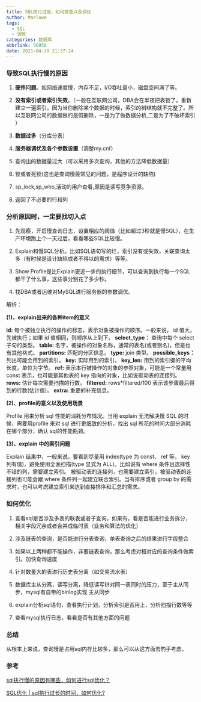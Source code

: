```yaml
---
title: SQL执行过慢，如何排查以及调优
author: Marlowe
tags:
  - SQL
  - 调优
categories: 数据库
abbrlink: 56950
date: 2021-04-29 21:37:24
---
```


<!--more-->

### 导致SQL执行慢的原因

1. **硬件问题**。如网络速度慢，内存不足，I/O吞吐量小，磁盘空间满了等。

2. **没有索引或者索引失效**。（一般在互联网公司，DBA会在半夜把表锁了，重新建立一遍索引，因为当你删除某个数据的时候，索引的树结构就不完整了。所以互联网公司的数据做的是假删除，一是为了做数据分析,二是为了不破坏索引 ）

3. **数据过多**（分库分表）

4. **服务器调优及各个参数设置**（调整my.cnf）

5. 查询出的数据量过大（可以采用多次查询，其他的方法降低数据量）

6. 锁或者死锁(这也是查询慢最常见的问题，是程序设计的缺陷)

7. sp_lock,sp_who,活动的用户查看,原因是读写竞争资源。

8. 返回了不必要的行和列


### 分析原因时，一定要找切入点
1. 先观察，开启慢查询日志，设置相应的阈值（比如超过3秒就是慢SQL），在生产环境跑上个一天过后，看看哪些SQL比较慢。

2. Explain和慢SQL分析。比如SQL语句写的烂，索引没有或失效，关联查询太多（有时候是设计缺陷或者不得以的需求）等等。

3. Show Profile是比Explain更近一步的执行细节，可以查询到执行每一个SQL都干了什么事，这些事分别花了多少秒。

4. 找DBA或者运维对MySQL进行服务器的参数调优。

解析：

**(1)、explain出来的各种item的意义**

**id:** 每个被独立执行的操作的标志，表示对象被操作的顺序。一般来说， id 值大，先被执行；如果 id 值相同，则顺序从上到下。
**select_type：** 查询中每个 select 子句的类型。
**table:** 名字，被操作的对象名称，通常的表名(或者别名)，但是也有其他格式。
**partitions:** 匹配的分区信息。
**type:** join 类型。
**possible_keys：** 列出可能会用到的索引。
**key:** 实际用到的索引。
**key_len:** 用到的索引键的平均长度，单位为字节。
**ref:** 表示本行被操作的对象的参照对象，可能是一个常量用 const 表示，也可能是其他表的
key 指向的对象，比如说驱动表的连接列。
**rows:** 估计每次需要扫描的行数。
**filtered:** rows*filtered/100 表示该步骤最后得到的行数(估计值)。
**extra:** 重要的补充信息。

**(2)、profile的意义以及使用场景**

Profile 用来分析 sql 性能的消耗分布情况。当用 explain 无法解决慢 SQL 的时候，需要用profile 来对 sql 进行更细致的分析，找出 sql 所花的时间大部分消耗在哪个部分，确认 sql的性能瓶颈。

**(3)、explain 中的索引问题**

Explain 结果中，一般来说，要看到尽量用 index(type 为 const、 ref 等， key 列有值)，避免使用全表扫描(type 显式为 ALL)。比如说有 where 条件且选择性不错的列，需要建立索引。
被驱动表的连接列，也需要建立索引。被驱动表的连接列也可能会跟 where 条件列一起建立联合索引。当有排序或者 group by 的需求时，也可以考虑建立索引来达到直接排序和汇总的需求。


### 如何优化

1. 查看sql是否涉及多表的联表或者子查询，如果有，看是否能进行业务拆分，相关字段冗余或者合并成临时表（业务和算法的优化）

2. 涉及链表的查询，是否能进行分表查询，单表查询之后的结果进行字段整合

3. 如果以上两种都不能操作，非要链表查询，那么考虑对相对应的查询条件做索引。加快查询速度

4. 针对数量大的表进行历史表分离（如交易流水表）

5. 数据库主从分离，读写分离，降低读写针对同一表同时的压力，至于主从同步，mysql有自带的binlog实现 主从同步

6. explain分析sql语句，查看执行计划，分析索引是否用上，分析扫描行数等等

7. 查看mysql执行日志，看看是否有其他方面的问题


### 总结

从根本上来说，查询慢是占用sql内存比较多，那么可以从这方面去酌手考虑。


### 参考

[sql执行慢的原因有哪些，如何进行sql优化？](https://blog.csdn.net/zfx2013/article/details/90736670)


[SQL优化 | sql执行过长的时间，如何优化?](https://www.cnblogs.com/wyf0518/p/11461830.html)

